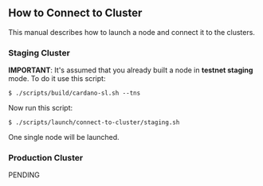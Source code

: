 ## How to Connect to Cluster

This manual describes how to launch a node and connect it to the clusters.

### Staging Cluster

**IMPORTANT**: It's assumed that you already built a node in **testnet staging** mode. To do it use this script:

```
$ ./scripts/build/cardano-sl.sh --tns
```

Now run this script:

```
$ ./scripts/launch/connect-to-cluster/staging.sh
```

One single node will be launched.

### Production Cluster

PENDING
